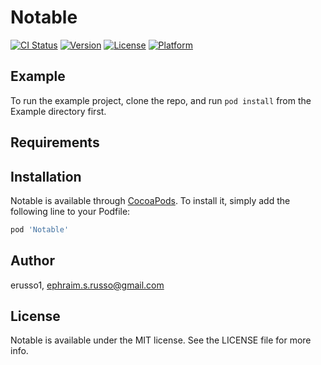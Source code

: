 # Notable

[![CI Status](https://img.shields.io/travis/erusso1/Notable.svg?style=flat)](https://travis-ci.org/erusso1/Notable)
[![Version](https://img.shields.io/cocoapods/v/Notable.svg?style=flat)](https://cocoapods.org/pods/Notable)
[![License](https://img.shields.io/cocoapods/l/Notable.svg?style=flat)](https://cocoapods.org/pods/Notable)
[![Platform](https://img.shields.io/cocoapods/p/Notable.svg?style=flat)](https://cocoapods.org/pods/Notable)

## Example

To run the example project, clone the repo, and run `pod install` from the Example directory first.

## Requirements

## Installation

Notable is available through [CocoaPods](https://cocoapods.org). To install
it, simply add the following line to your Podfile:

```ruby
pod 'Notable'
```

## Author

erusso1, ephraim.s.russo@gmail.com

## License

Notable is available under the MIT license. See the LICENSE file for more info.
